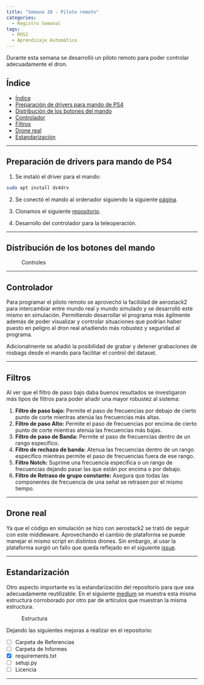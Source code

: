 ```yaml
---
title: "Semana 20 - Piloto remoto"
categories:
  - Registro Semanal
tags:
  - ROS2
  - Aprendizaje Automático
---
```


Durante esta semana se desarrolló un piloto remoto para poder controlar adecuadamente el dron.

## Índice

- [Índice](#índice)
- [Preparación de drivers para mando de PS4](#preparación-de-drivers-para-mando-de-ps4)
- [Distribución de los botones del mando](#distribución-de-los-botones-del-mando)
- [Controlador](#controlador)
- [Filtros](#filtros)
- [Drone real](#drone-real)
- [Estandarización](#estandarización)


---



## Preparación de drivers para mando de PS4

1. Se instaló el driver para el mando:

```bash
sudo apt install ds4drv

```

2. Se conectó el mando al ordenador siguiendo la siguiente [página](https://ros-developer.com/2017/12/14/ps4-controller-bluetooth-ubuntu/).

3. Clonamos el siguiente [repositorio](https://github.com/naoki-mizuno/ds4_driver).

4. Desarrollo del controlador para la teleoperación.

---

## Distribución de los botones del mando

<figure class="align-center" style="width:60%">
  <img src="{{ site.url }}{{ site.baseurl }}/assets/images/post20/controller.png" alt="">
  <figcaption>Controles</figcaption>
</figure>

---

## Controlador

Para programar el piloto remoto se aprovechó la facilidad de aerostack2 para intercambiar entre mundo real y mundo simulado y se desarrolló este mismo en simulación. Permitiendo desarrollar el programa más ágilmente además de poder visualizar y controlar situaciones que podrían haber puesto en peligro al dron real añadiendo más robustez y seguridad al programa.

Adicionalmente se añadió la posibilidad de grabar y detener grabaciones de rosbags desde el mando para facilitar el control del dataset.

---

## Filtros

Al ver que el filtro de paso bajo daba buenos resultados se investigaron más tipos de filtros para poder añadir una mayor robustez al sistema:

1. **Filtro de paso bajo:** Permite el paso de frecuencias por debajo de cierto punto de corte mientras atenúa las frecuencias más altas.
2. **Filtro de paso Alto:** Permite el paso de frecuencias por encima de cierto punto de corte mientras atenúa las frecuencias más bajas.
3. **Filtro de paso de Banda:** Permite el paso de frecuencias dentro de un rango específico.
4. **Filtro de rechazo de banda:** Atenua las frecuencias dentro de un rango específico mientras permite el paso de frecuencias fuera de ese rango.
5. **Filtro Notch:** Suprime una frecuencia específica o un rango de frecuencias dejando pasar las que están por encima o por debajo.
6. **Filtro de Retraso de grupo constante:** Asegura que todas las componentes de frecuencia de una señal se retrasen por el mismo tiempo.

---

## Drone real

Ya que el código en simulación se hizo con aerostack2 se trató de seguir con este middleware. Aprovechando el cambio de plataforma se puede manejar el mismo script en distintos drones. Sin embargo, al usar la plataforma surgió un fallo que queda reflejado en el siguiente [issue](https://github.com/aerostack2/aerostack2/issues/447).

---

## Estandarización

Otro aspecto importante es la estandarización del repositorio para que sea adecuadamente reutilizable. En el siguiente [medium](https://medium.com/analytics-vidhya/folder-structure-for-machine-learning-projects-a7e451a8caaa) se muestra esta misma estructura corroborado por otro par de artículos que muestran la misma estructura.

<figure class="align-center" style="width:60%">
  <img src="{{ site.url }}{{ site.baseurl }}/assets/images/post20/repoEstructure.png" alt="">
  <figcaption>Estructura</figcaption>
</figure>

Dejando las siguientes mejoras a realizar en el repositorio:

- [ ] Carpeta de Referencias
- [ ] Carpeta de Informes
- [x] requirements.txt
- [ ] setup.py 
- [ ] Licencia
  
---